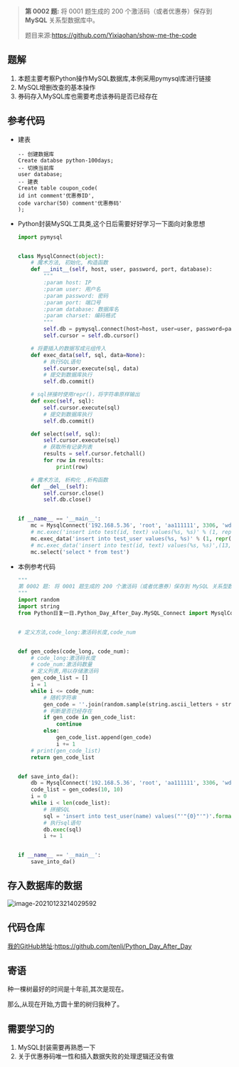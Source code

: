 > **第 0002 题:** 将 0001 题生成的 200 个激活码（或者优惠券）保存到 **MySQL** 关系型数据库中。
>
> 题目来源:https://github.com/Yixiaohan/show-me-the-code

## 题解

1. 本题主要考察Python操作MySQL数据库,本例采用pymysql库进行链接
2. MySQL增删改查的基本操作
3. 券码存入MySQL库也需要考虑该券码是否已经存在

## 参考代码

- 建表

  ```mysql
  -- 创建数据库
  Create databse python-100days;
  -- 切换当前库
  user database;
  -- 建表
  Create table coupon_code(
  id int comment'优惠券ID',
  code varchar(50) comment'优惠券码'
  );
  ```

- Python封装MySQL工具类,这个日后需要好好学习一下面向对象思想

  ```python
  import pymysql
  
  
  class MysqlConnect(object):
      # 魔术方法, 初始化, 构造函数
      def __init__(self, host, user, password, port, database):
          """
          :param host: IP
          :param user: 用户名
          :param password: 密码
          :param port: 端口号
          :param database: 数据库名
          :param charset: 编码格式
          """
          self.db = pymysql.connect(host=host, user=user, password=password, port=port, database=database, charset='utf8')
          self.cursor = self.db.cursor()
  
      # 将要插入的数据写成元组传入
      def exec_data(self, sql, data=None):
          # 执行SQL语句
          self.cursor.execute(sql, data)
          # 提交到数据库执行
          self.db.commit()
  
      # sql拼接时使用repr()，将字符串原样输出
      def exec(self, sql):
          self.cursor.execute(sql)
          # 提交到数据库执行
          self.db.commit()
  
      def select(self, sql):
          self.cursor.execute(sql)
          # 获取所有记录列表
          results = self.cursor.fetchall()
          for row in results:
              print(row)
  
      # 魔术方法, 析构化 ,析构函数
      def __del__(self):
          self.cursor.close()
          self.db.close()
  
  
  if __name__ == '__main__':
      mc = MysqlConnect('192.168.5.36', 'root', 'aa111111', 3306, 'wdd_test')
      # mc.exec('insert into test(id, text) values(%s, %s)' % (1, repr('哈送到附近')))
      mc.exec_data('insert into test_user values(%s, %s)' % (1, repr('哈送到附近')))
      # mc.exec_data('insert into test(id, text) values(%s, %s)',(13, '哈送到附近'))
      mc.select('select * from test')
  
  ```

- 本例参考代码

  ```python
  """
  第 0002 题: 将 0001 题生成的 200 个激活码（或者优惠券）保存到 MySQL 关系型数据库中。
  """
  import random
  import string
  from Python日复一日.Python_Day_After_Day.MySQL_Connect import MysqlConnect
  
  
  # 定义方法,code_long:激活码长度,code_num
  
  
  def gen_codes(code_long, code_num):
      # code_long:激活码长度
      # code_num:激活码数量
      # 定义列表,用以存储激活码
      gen_code_list = []
      i = 1
      while i <= code_num:
          # 随机字符串
          gen_code = ''.join(random.sample(string.ascii_letters + string.digits, code_long))
          # 判断是否已经存在
          if gen_code in gen_code_list:
              continue
          else:
              gen_code_list.append(gen_code)
              i += 1
      # print(gen_code_list)
      return gen_code_list
  
  
  def save_into_da():
      db = MysqlConnect('192.168.5.36', 'root', 'aa111111', 3306, 'wdd_test')
      code_list = gen_codes(10, 10)
      i = 0
      while i < len(code_list):
          # 拼接SQL
          sql = 'insert into test_user(name) values("'"{0}"'")'.format(code_list[i])
          # 执行sql语句
          db.exec(sql)
          i += 1
  
  
  if __name__ == '__main__':
      save_into_da()
  
  ```

  

## 存入数据库的数据

![image-20210123214029592](E:\markdown_pic\markdown-pic\typora_pic\image-20210123214029592.png)



## 代码仓库

[我的GitHub地址](https://github.com/tenli/Python_Day_After_Day):https://github.com/tenli/Python_Day_After_Day

## 寄语

种一棵树最好的时间是十年前,其次是现在。

那么,从现在开始,方圆十里的树归我种了。

## 需要学习的

1. MySQL封装需要再熟悉一下
2. 关于优惠券码唯一性和插入数据失败的处理逻辑还没有做
